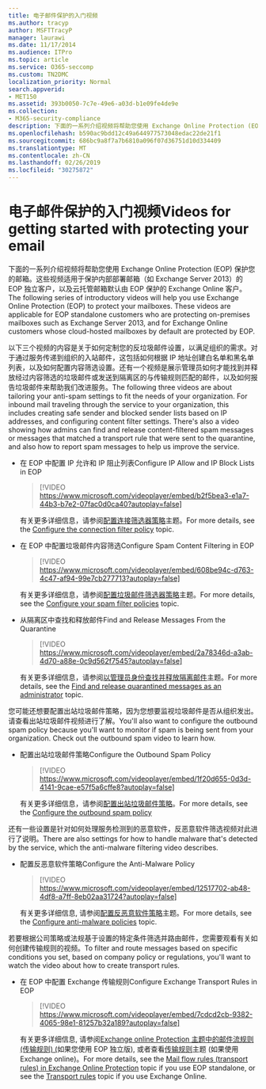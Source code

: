 ```yaml
---
title: 电子邮件保护的入门视频
ms.author: tracyp
author: MSFTTracyP
manager: laurawi
ms.date: 11/17/2014
ms.audience: ITPro
ms.topic: article
ms.service: O365-seccomp
ms.custom: TN2DMC
localization_priority: Normal
search.appverid:
- MET150
ms.assetid: 393b0050-7c7e-49e6-a03d-b1e09fe4de9e
ms.collection:
- M365-security-compliance
description: 下面的一系列介绍视频将帮助您使用 Exchange Online Protection (EOP) 保护您的邮箱。这些视频适用于保护内部部署邮箱（如 Exchange Server 2013）的 EOP 独立客户，以及云托管邮箱默认由 EOP 保护的 Exchange Online 客户。
ms.openlocfilehash: b590ac9bdd12c49a644977573048edac22de21f1
ms.sourcegitcommit: 686bc9a8f7a7b6810a096f07d36751d10d334409
ms.translationtype: MT
ms.contentlocale: zh-CN
ms.lasthandoff: 02/26/2019
ms.locfileid: "30275872"
---
```

# <a name="videos-for-getting-started-with-protecting-your-email"></a><span data-ttu-id="af480-104">电子邮件保护的入门视频</span><span class="sxs-lookup"><span data-stu-id="af480-104">Videos for getting started with protecting your email</span></span>

<span data-ttu-id="af480-p102">下面的一系列介绍视频将帮助您使用 Exchange Online Protection (EOP) 保护您的邮箱。这些视频适用于保护内部部署邮箱（如 Exchange Server 2013）的 EOP 独立客户，以及云托管邮箱默认由 EOP 保护的 Exchange Online 客户。</span><span class="sxs-lookup"><span data-stu-id="af480-p102">The following series of introductory videos will help you use Exchange Online Protection (EOP) to protect your mailboxes. These videos are applicable for EOP standalone customers who are protecting on-premises mailboxes such as Exchange Server 2013, and for Exchange Online customers whose cloud-hosted mailboxes by default are protected by EOP.</span></span> 
  
<span data-ttu-id="af480-p103">以下三个视频的内容是关于如何定制您的反垃圾邮件设置，以满足组织的需求。对于通过服务传递到组织的入站邮件，这包括如何根据 IP 地址创建白名单和黑名单列表，以及如何配置内容筛选设置。还有一个视频是展示管理员如何才能找到并释放经过内容筛选的垃圾邮件或发送到隔离区的与传输规则匹配的邮件，以及如何报告垃圾邮件来帮助我们改进服务。</span><span class="sxs-lookup"><span data-stu-id="af480-p103">The following three videos are about tailoring your anti-spam settings to fit the needs of your organization. For inbound mail traveling through the service to your organization, this includes creating safe sender and blocked sender lists based on IP addresses, and configuring content filter settings. There's also a video showing how admins can find and release content-filtered spam messages or messages that matched a transport rule that were sent to the quarantine, and also how to report spam messages to help us improve the service.</span></span>
  
- <span data-ttu-id="af480-110">在 EOP 中配置 IP 允许和 IP 阻止列表</span><span class="sxs-lookup"><span data-stu-id="af480-110">Configure IP Allow and IP Block Lists in EOP</span></span>
    > [!VIDEO https://www.microsoft.com/videoplayer/embed/b2f5bea3-e1a7-44b3-b7e2-07fac0d0ca40?autoplay=false]
  
    <span data-ttu-id="af480-111">有关更多详细信息，请参阅[配置连接筛选器策略](configure-the-connection-filter-policy.md)主题。</span><span class="sxs-lookup"><span data-stu-id="af480-111">For more details, see the [Configure the connection filter policy](configure-the-connection-filter-policy.md) topic.</span></span> 
    
- <span data-ttu-id="af480-112">在 EOP 中配置垃圾邮件内容筛选</span><span class="sxs-lookup"><span data-stu-id="af480-112">Configure Spam Content Filtering in EOP</span></span>
    > [!VIDEO https://www.microsoft.com/videoplayer/embed/608be94c-d763-4c47-af94-99e7cb277713?autoplay=false]
  
    <span data-ttu-id="af480-113">有关更多详细信息，请参阅[配置垃圾邮件筛选器策略](configure-your-spam-filter-policies.md)主题。</span><span class="sxs-lookup"><span data-stu-id="af480-113">For more details, see the [Configure your spam filter policies](configure-your-spam-filter-policies.md) topic.</span></span> 
    
- <span data-ttu-id="af480-114">从隔离区中查找和释放邮件</span><span class="sxs-lookup"><span data-stu-id="af480-114">Find and Release Messages From the Quarantine</span></span>
    > [!VIDEO https://www.microsoft.com/videoplayer/embed/2a78346d-a3ab-4d70-a88e-0c9d562f7545?autoplay=false]
  
    <span data-ttu-id="af480-115">有关更多详细信息，请参阅[以管理员身份查找并释放隔离邮件](find-and-release-quarantined-messages-as-an-administrator.md)主题。</span><span class="sxs-lookup"><span data-stu-id="af480-115">For more details, see the [Find and release quarantined messages as an administrator](find-and-release-quarantined-messages-as-an-administrator.md) topic.</span></span> 
    
<span data-ttu-id="af480-p104">您可能还想要配置出站垃圾邮件策略，因为您想要监视垃圾邮件是否从组织发出。请查看出站垃圾邮件视频进行了解。</span><span class="sxs-lookup"><span data-stu-id="af480-p104">You'll also want to configure the outbound spam policy because you'll want to monitor if spam is being sent from your organization. Check out the outbound spam video to learn how.</span></span>
  
- <span data-ttu-id="af480-118">配置出站垃圾邮件策略</span><span class="sxs-lookup"><span data-stu-id="af480-118">Configure the Outbound Spam Policy</span></span>
    > [!VIDEO https://www.microsoft.com/videoplayer/embed/1f20d655-0d3d-4141-9cae-e57f5a6cffe8?autoplay=false]
  
    <span data-ttu-id="af480-119">有关更多详细信息，请参阅[配置出站垃圾邮件策略](configure-the-outbound-spam-policy.md)。</span><span class="sxs-lookup"><span data-stu-id="af480-119">For more details, see the [Configure the outbound spam policy](configure-the-outbound-spam-policy.md)</span></span>
    
<span data-ttu-id="af480-120">还有一些设置是针对如何处理服务检测到的恶意软件，反恶意软件筛选视频对此进行了说明。</span><span class="sxs-lookup"><span data-stu-id="af480-120">There are also settings for how to handle malware that's detected by the service, which the anti-malware filtering video describes.</span></span>
  
- <span data-ttu-id="af480-121">配置反恶意软件策略</span><span class="sxs-lookup"><span data-stu-id="af480-121">Configure the Anti-Malware Policy</span></span>
    > [!VIDEO https://www.microsoft.com/videoplayer/embed/12517702-ab48-4df8-a7ff-8eb02aa31724?autoplay=false]
  
    <span data-ttu-id="af480-122">有关更多详细信息, 请参阅[配置反恶意软件策略](configure-anti-malware-policies.md)主题。</span><span class="sxs-lookup"><span data-stu-id="af480-122">For more details, see the [Configure anti-malware policies](configure-anti-malware-policies.md) topic.</span></span> 
    
<span data-ttu-id="af480-123">若要根据公司策略或法规基于设置的特定条件筛选并路由邮件，您需要观看有关如何创建传输规则的视频。</span><span class="sxs-lookup"><span data-stu-id="af480-123">To filter and route messages based on specific conditions you set, based on company policy or regulations, you'll want to watch the video about how to create transport rules.</span></span>
  
- <span data-ttu-id="af480-124">在 EOP 中配置 Exchange 传输规则</span><span class="sxs-lookup"><span data-stu-id="af480-124">Configure Exchange Transport Rules in EOP</span></span>
    > [!VIDEO https://www.microsoft.com/videoplayer/embed/7cdcd2cb-9382-4065-98e1-81257b32a189?autoplay=false]
  
    <span data-ttu-id="af480-125">有关更多详细信息, 请参阅[Exchange online Protection 主题中的邮件流规则 (传输规则) (](eop/mail-flow-rules-transport-rules-0.md)如果您使用 EOP 独立版), 或者查看[传输规则](http://technet.microsoft.com/library/743bd525-0ca2-426d-b76c-b4a052bc8886.aspx)主题 (如果使用 Exchange online)。</span><span class="sxs-lookup"><span data-stu-id="af480-125">For more details, see the [Mail flow rules (transport rules) in Exchange Online Protection](eop/mail-flow-rules-transport-rules-0.md) topic if you use EOP standalone, or see the [Transport rules](http://technet.microsoft.com/library/743bd525-0ca2-426d-b76c-b4a052bc8886.aspx) topic if you use Exchange Online.</span></span> 
    

